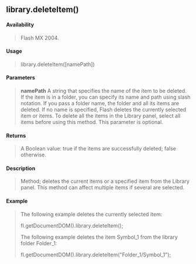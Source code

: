 ## library.deleteItem()

#### Availability

> Flash MX 2004.

#### Usage

> library.deleteItem(\[namePath\])

#### Parameters

> **namePath** A string that specifies the name of the item to be deleted. If the item is in a folder, you can specify its name and path using slash notation. If you pass a folder name, the folder and all its items are deleted. If no name is specified, Flash deletes the currently selected item or items. To delete all the items in the Library panel, select all items before using this method. This parameter is optional.

#### Returns

> A Boolean value: true if the items are successfully deleted; false otherwise.

#### Description

> Method; deletes the current items or a specified item from the Library panel. This method can affect multiple items if several are selected.

#### Example

> The following example deletes the currently selected item:
>
> fl.getDocumentDOM().library.deleteItem();
>
> The following example deletes the item Symbol\_1 from the library folder Folder\_1:
>
> fl.getDocumentDOM().library.deleteItem("Folder\_1/Symbol\_1");
